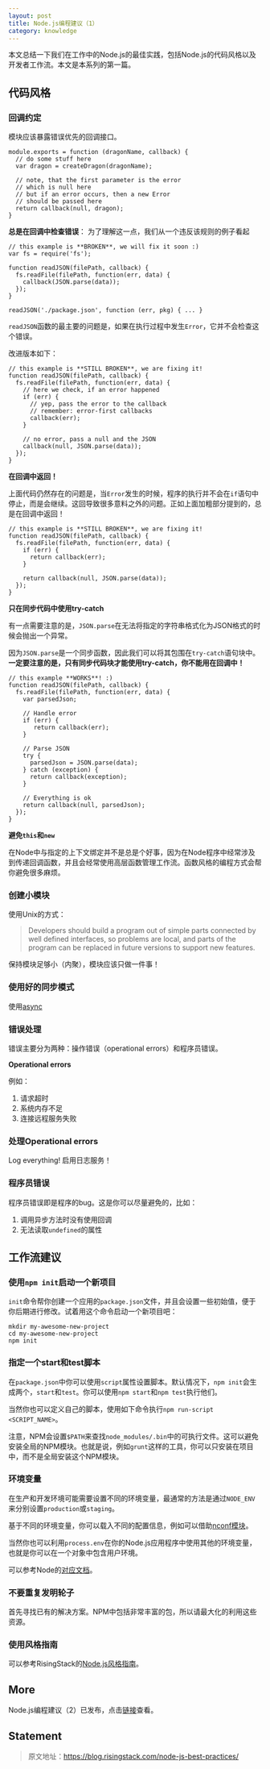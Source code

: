 ```yaml
---
layout: post
title: Node.js编程建议（1）
category: knowledge
---
```


本文总结一下我们在工作中的Node.js的最佳实践，包括Node.js的代码风格以及开发者工作流。本文是本系列的第一篇。

<!--more-->

## 代码风格

### 回调约定

模块应该暴露错误优先的回调接口。

	module.exports = function (dragonName, callback) {  
	  // do some stuff here
	  var dragon = createDragon(dragonName);
	
	  // note, that the first parameter is the error
	  // which is null here
	  // but if an error occurs, then a new Error
	  // should be passed here
	  return callback(null, dragon);
	}

**总是在回调中检查错误**： 为了理解这一点，我们从一个违反该规则的例子看起

	// this example is **BROKEN**, we will fix it soon :)
	var fs = require('fs');
	
	function readJSON(filePath, callback) {  
	  fs.readFile(filePath, function(err, data) {  
	    callback(JSON.parse(data));
	  });
	}
	
	readJSON('./package.json', function (err, pkg) { ... }

`readJSON`函数的最主要的问题是，如果在执行过程中发生`Error`，它并不会检查这个错误。

改进版本如下：

	// this example is **STILL BROKEN**, we are fixing it!
	function readJSON(filePath, callback) {  
	  fs.readFile(filePath, function(err, data) {
	    // here we check, if an error happened
	    if (err) {
	      // yep, pass the error to the callback
	      // remember: error-first callbacks
	      callback(err);
	    }
	
	    // no error, pass a null and the JSON
	    callback(null, JSON.parse(data));
	  });
	}
**在回调中返回！**

上面代码仍然存在的问题是，当`Error`发生的时候，程序的执行并不会在`if`语句中停止，而是会继续。这回导致很多意料之外的问题。正如上面加粗部分提到的，总是在回调中返回！

	// this example is **STILL BROKEN**, we are fixing it!
	function readJSON(filePath, callback) {  
	  fs.readFile(filePath, function(err, data) {
	    if (err) {
	      return callback(err);
	    }
	
	    return callback(null, JSON.parse(data));
	  });
	}
**只在同步代码中使用try-catch**

有一点需要注意的是，`JSON.parse`在无法将指定的字符串格式化为JSON格式的时候会抛出一个异常。

因为`JSON.parse`是一个同步函数，因此我们可以将其包围在`try-catch`语句块中。**一定要注意的是，只有同步代码块才能使用try-catch，你不能用在回调中！**

	// this example **WORKS**! :)
	function readJSON(filePath, callback) {  
	  fs.readFile(filePath, function(err, data) {
	    var parsedJson;
	
	    // Handle error
	    if (err) {
	       return callback(err);
	    }
	
	    // Parse JSON
	    try {
	      parsedJson = JSON.parse(data);
	    } catch (exception) {
	      return callback(exception);
	    }
	
	    // Everything is ok
	    return callback(null, parsedJson);
	  });
	}

**避免`this`和`new`**

在Node中与指定的上下文绑定并不是总是个好事，因为在Node程序中经常涉及到传递回调函数，并且会经常使用高层函数管理工作流。函数风格的编程方式会帮你避免很多麻烦。

### 创建小模块

使用Unix的方式：

> Developers should build a program out of simple parts connected by well defined interfaces, so problems are local, and parts of the program can be replaced in future versions to support new features.

保持模块足够小（内聚），模块应该只做一件事！

### 使用好的同步模式

使用[async](https://github.com/caolan/async)

### 错误处理

错误主要分为两种：操作错误（operational errors）和程序员错误。

**Operational errors**

例如：

1. 请求超时
2. 系统内存不足
3. 连接远程服务失败

### 处理Operational errors

Log everything! 启用日志服务！

### 程序员错误

程序员错误即是程序的bug。这是你可以尽量避免的，比如：

1. 调用异步方法时没有使用回调
2. 无法读取`undefined`的属性

## 工作流建议

### 使用`npm init`启动一个新项目

`init`命令帮你创建一个应用的`package.json`文件，并且会设置一些初始值，便于你后期进行修改。试着用这个命令启动一个新项目吧：

	mkdir my-awesome-new-project  
	cd my-awesome-new-project  
	npm init

### 指定一个start和test脚本

在`package.json`中你可以使用`script`属性设置脚本。默认情况下，`npm init`会生成两个，`start`和`test`。你可以使用`npm start`和`npm test`执行他们。

当然你也可以定义自己的脚本，使用如下命令执行`npm run-script <SCRIPT_NAME>`。

注意，NPM会设置`$PATH`来查找`node_modules/.bin`中的可执行文件。这可以避免安装全局的NPM模块。也就是说，例如`grunt`这样的工具，你可以只安装在项目中，而不是全局安装这个NPM模块。

### 环境变量

在生产和开发环境可能需要设置不同的环境变量，最通常的方法是通过`NODE_ENV`来分别设置`production`或`staging`。

基于不同的环境变量，你可以载入不同的配置信息，例如可以借助[nconf模块](https://github.com/indexzero/nconf)。

当然你也可以利用`process.env`在你的Node.js应用程序中使用其他的环境变量，也就是你可以在一个对象中包含用户环境。

可以参考Node的[对应文档](https://nodejs.org/api/process.html#process_process_env)。

### 不要重复发明轮子

首先寻找已有的解决方案。NPM中包括非常丰富的包，所以请最大化的利用这些资源。

### 使用风格指南

可以参考RisingStack的[Node.js风格指南](https://github.com/RisingStack/node-style-guide)。

## More

Node.js编程建议（2）已发布，点击[链接](http://wwsun.me/posts/node-best-practices-2.html)查看。

## Statement

> 原文地址：https://blog.risingstack.com/node-js-best-practices/